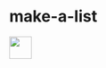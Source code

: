 # make-a-list

<img src="https://media.giphy.com/media/vFKqnCdLPNOKc/giphy.gif" width="40" height="40" />
